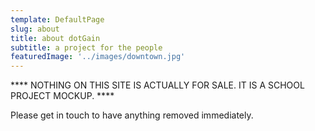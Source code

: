 ```yaml
---
template: DefaultPage
slug: about
title: about dotGain
subtitle: a project for the people
featuredImage: '../images/downtown.jpg'
---
```

**** NOTHING ON THIS SITE IS ACTUALLY FOR SALE. IT IS A SCHOOL PROJECT MOCKUP. ****

Please get in touch to have anything removed immediately.

